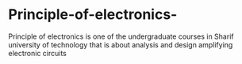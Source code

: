 # Principle-of-electronics-
Principle of electronics is one of the undergraduate courses in Sharif university of technology that is about analysis and design amplifying electronic circuits   

